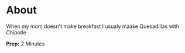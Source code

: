 # About
 
When my mom doesn't make breakfast I usualy maake Quesadillas with Chipotle

**Prep:** 2 Minutes


